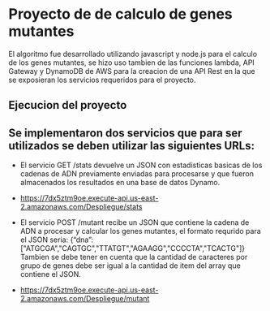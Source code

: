 # Proyecto de de calculo de genes mutantes

El algoritmo fue desarrollado utilizando javascript y node.js para el calculo de los genes mutantes, se hizo uso tambien de las funciones lambda, API Gateway y DynamoDB de AWS para la creacion de una API Rest en la que se exposieran los servicios requeridos para el proyecto.

## Ejecucion del proyecto
## Se implementaron dos servicios que para ser utilizados se deben utilizar las siguientes URLs:
- El servicio GET /stats devuelve un JSON con estadisticas basicas de los cadenas de ADN previamente enviadas para procesarse y que fueron almacenados los resultados en una base de datos Dynamo.
- https://7dx5ztm9oe.execute-api.us-east-2.amazonaws.com/Despliegue/stats

- El servicio POST /mutant recibe un JSON que contiene la cadena de ADN a procesar y calcular los genes mutantes, el formato requrido para el JSON seria:
  {“dna”:["ATGCGA","CAGTGC","TTATGT","AGAAGG","CCCCTA","TCACTG"]}
  Tambien se debe tener en cuenta que la cantidad de caracteres por grupo de genes debe ser igual a la cantidad de item del array que contiene el JSON.
  
- https://7dx5ztm9oe.execute-api.us-east-2.amazonaws.com/Despliegue/mutant
